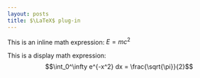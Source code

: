 ```yaml
---
layout: posts
title: $\LaTeX$ plug-in
---
```


This is an inline math expression: $E=mc^2$

This is a display math expression:
$$\int_0^\infty e^{-x^2} dx = \frac{\sqrt{\pi}}{2}$$
